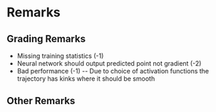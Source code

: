 # Remarks


## Grading Remarks
- Missing training statistics (-1)
- Neural network should output predicted point not gradient (-2)
- Bad performance (-1)
-- Due to choice of activation functions the trajectory has kinks where it should be smooth

## Other Remarks
